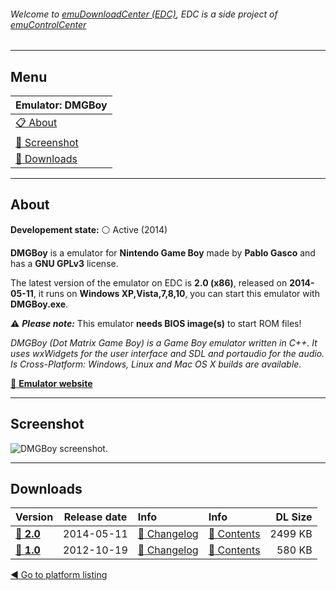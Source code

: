 ###### Welcome to [emuDownloadCenter (EDC)](https://github.com/PhoenixInteractiveNL/emuDownloadCenter/wiki/), EDC is a side project of [emuControlCenter](https://github.com/PhoenixInteractiveNL/emuControlCenter/wiki/)
***
## Menu
| **Emulator: DMGBoy** |
|:---------|
| [:clipboard: About](#about) |
| [:sunrise: Screenshot](#screen) |
| [:floppy_disk: Downloads](#downloads) |
***
## About
**Developement state:** :white_circle: Active (2014)

**DMGBoy** is a emulator for **Nintendo Game Boy** made by **Pablo Gasco** and has a **GNU GPLv3** license.

The latest version of the emulator on EDC is **2.0 (x86)**, released on **2014-05-11**, it runs on **Windows XP,Vista,7,8,10**, you can start this emulator with **DMGBoy.exe**.

:warning: _**Please note:**_ This emulator **needs BIOS image(s)** to start ROM files!

_DMGBoy (Dot Matrix Game Boy) is a Game Boy emulator written in C++. It uses wxWidgets for the user interface and SDL and portaudio for the audio. Is Cross-Platform: Windows, Linux and Mac OS X builds are available._

[:link: **Emulator website**](https://code.google.com/archive/p/dmgboy/)
***
## Screenshot
![](https://raw.githubusercontent.com/PhoenixInteractiveNL/emuDownloadCenter/master/hooks/dmgboy/emulator_screen_01.jpg "DMGBoy screenshot.")
***
## Downloads
| Version  | Release date  | Info       | Info       | DL Size    |
|:---------|:-------------:|:-----------|:-----------|-----------:|
| [:floppy_disk: **2.0**](https://github.com/PhoenixInteractiveNL/edc-repo0002/raw/master/dmgboy/2.0.7z) | 2014-05-11 | [:page_facing_up: Changelog](https://github.com/PhoenixInteractiveNL/edc-repo0002/blob/master/dmgboy/2.0_changelog.txt) | [:mag_right: Contents](https://github.com/PhoenixInteractiveNL/edc-repo0002/blob/master/dmgboy/2.0_contents.txt) | 2499 KB |
| [:floppy_disk: **1.0**](https://github.com/PhoenixInteractiveNL/edc-repo0002/raw/master/dmgboy/1.0.7z) | 2012-10-19 | [:page_facing_up: Changelog](https://github.com/PhoenixInteractiveNL/edc-repo0002/blob/master/dmgboy/1.0_changelog.txt) | [:mag_right: Contents](https://github.com/PhoenixInteractiveNL/edc-repo0002/blob/master/dmgboy/1.0_contents.txt) | 580 KB |

[:arrow_backward: Go to platform listing](https://github.com/PhoenixInteractiveNL/emuDownloadCenter/wiki/EDC-Platform-List)
